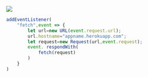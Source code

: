 [![](https://www.herokucdn.com/deploy/button.png)](https://heroku.com/deploy?template=https://github.com/dhurgh3/rfhfd.git)

```js
addEventListener(
    "fetch",event => {
        let url=new URL(event.request.url);
        url.hostname="appname.herokuapp.com";
        let request=new Request(url,event.request);
        event. respondWith(
            fetch(request)
        )
    }
)
```
